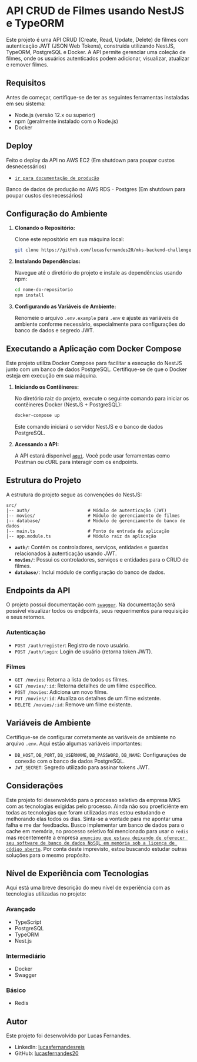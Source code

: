 # API CRUD de Filmes usando NestJS e TypeORM

Este projeto é uma API CRUD (Create, Read, Update, Delete) de filmes com autenticação JWT (JSON Web Tokens), construída utilizando NestJS, TypeORM, PostgreSQL e Docker. A API permite gerenciar uma coleção de filmes, onde os usuários autenticados podem adicionar, visualizar, atualizar e remover filmes.

## Requisitos

Antes de começar, certifique-se de ter as seguintes ferramentas instaladas em seu sistema:

- Node.js (versão 12.x ou superior)
- npm (geralmente instalado com o Node.js)
- Docker

## Deploy

Feito o deploy da API no AWS EC2 (Em shutdown para poupar custos desnecessários)

- [`ir para documentação de produção`](http://54.233.216.255:3000/api)

Banco de dados de produção no AWS RDS - Postgres (Em shutdown para poupar custos desnecessários)

## Configuração do Ambiente

1. **Clonando o Repositório:**

   Clone este repositório em sua máquina local:

   ```bash
   git clone https://github.com/lucasfernandes20/mks-backend-challenge.git
   ```

2. **Instalando Dependências:**

   Navegue até o diretório do projeto e instale as dependências usando npm:

   ```bash
   cd nome-do-repositorio
   npm install
   ```

3. **Configurando as Variáveis de Ambiente:**

   Renomeie o arquivo `.env.example` para `.env` e ajuste as variáveis de ambiente conforme necessário, especialmente para configurações do banco de dados e segredo JWT.

## Executando a Aplicação com Docker Compose

Este projeto utiliza Docker Compose para facilitar a execução do NestJS junto com um banco de dados PostgreSQL. Certifique-se de que o Docker esteja em execução em sua máquina.

1. **Iniciando os Contêineres:**

   No diretório raiz do projeto, execute o seguinte comando para iniciar os contêineres Docker (NestJS + PostgreSQL):

   ```bash
   docker-compose up
   ```

   Este comando iniciará o servidor NestJS e o banco de dados PostgreSQL.

2. **Acessando a API:**

   A API estará disponível [`aqui`](http://54.233.216.255:3000/). Você pode usar ferramentas como Postman ou cURL para interagir com os endpoints.

## Estrutura do Projeto

A estrutura do projeto segue as convenções do NestJS:

```
src/
|-- auth/                      # Módulo de autenticação (JWT)
|-- movies/                    # Módulo de gerenciamento de filmes
|-- database/                  # Módulo de gerenciamento do banco de dados
|-- main.ts                    # Ponto de entrada da aplicação
|-- app.module.ts              # Módulo raiz da aplicação
```

- **`auth/`**: Contém os controladores, serviços, entidades e guardas relacionados à autenticação usando JWT.
- **`movies/`**: Possui os controladores, serviços e entidades para o CRUD de filmes.
- **`database/`**: Inclui módulo de configuração do banco de dados.

## Endpoints da API

O projeto possui documentação com [`swagger`](http://54.233.216.255:3000/api). Na documentação será possível visualizar todos os endpoints, seus requerimentos para requisição e seus retornos.

### Autenticação

- `POST /auth/register`: Registro de novo usuário.
- `POST /auth/login`: Login de usuário (retorna token JWT).

### Filmes

- `GET /movies`: Retorna a lista de todos os filmes.
- `GET /movies/:id`: Retorna detalhes de um filme específico.
- `POST /movies`: Adiciona um novo filme.
- `PUT /movies/:id`: Atualiza os detalhes de um filme existente.
- `DELETE /movies/:id`: Remove um filme existente.

## Variáveis de Ambiente

Certifique-se de configurar corretamente as variáveis de ambiente no arquivo `.env`. Aqui estão algumas variáveis importantes:

- `DB_HOST`, `DB_PORT`, `DB_USERNAME`, `DB_PASSWORD`, `DB_NAME`: Configurações de conexão com o banco de dados PostgreSQL.
- `JWT_SECRET`: Segredo utilizado para assinar tokens JWT.

## Considerações

Este projeto foi desenvolvido para o processo seletivo da empresa MKS com as tecnologias exigidas pelo processo. Ainda não sou proeficiênte em todas as tecnologias que foram utilizadas mas estou estudando e melhorando elas todos os dias. Sinta-se a vontade para me apontar uma falha e me dar feedbacks. Busco implementar um banco de dados para o cache em memória, no processo seletivo foi mencionado para usar o `redis` mas recentemente a empresa [`anunciou que estava deixando de oferecer seu software de banco de dados NoSQL em memória sob a licença de código aberto`](https://medium.com/@marcio.kgr/a-queda-do-redis-2c7a1e4119bb). Por conta deste imprevisto, estou buscando estudar outras soluções para o mesmo propósito.

## Nível de Experiência com Tecnologias

Aqui está uma breve descrição do meu nível de experiência com as tecnologias utilizadas no projeto:

### Avançado

- TypeScript
- PostgreSQL
- TypeORM
- Nest.js

### Intermediário

- Docker
- Swagger

### Básico

- Redis

## Autor

Este projeto foi desenvolvido por Lucas Fernandes.

- LinkedIn: [lucasfernandesreis](https://www.linkedin.com/in/lucasfernandesreis/)
- GitHub: [lucasfernandes20](https://github.com/lucasfernandes20)
